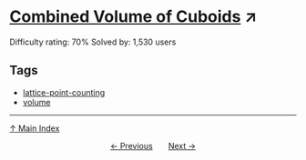 # [Combined Volume of Cuboids](https://projecteuler.net/problem=212) ↗️

Difficulty rating: 70%
Solved by: 1,530 users
## Tags

- [lattice-point-counting](../tags/lattice-point-counting.md)
- [volume](../tags/volume.md)



---

[↑ Main Index](../README.md)


<div align=center><a href='211.md'>← Previous</a> &nbsp;&nbsp; &nbsp;&nbsp;  <a href='213.md'>Next →</a></div>
